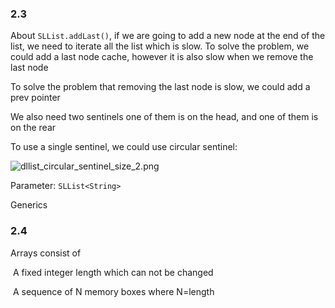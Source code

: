 ### 2.3

About `SLList.addLast()`, if we are going to add a new node at the end of the list, we need to iterate all the list which is slow. To solve the problem, we could add a last node cache, however it is also slow when we remove the last node

To solve the problem that removing the last node is slow, we could add a prev pointer

We also need two sentinels one of them is on the head, and one of them is on the rear

To use a single sentinel, we could use circular sentinel:

![dllist_circular_sentinel_size_2.png](https://joshhug.gitbooks.io/hug61b/content/chap2/fig23/dllist_circular_sentinel_size_2.png)

Parameter: `SLList<String>`

Generics

### 2.4

Arrays consist of 

​	A fixed integer length which can not be changed

​	A sequence of N memory boxes where N=length